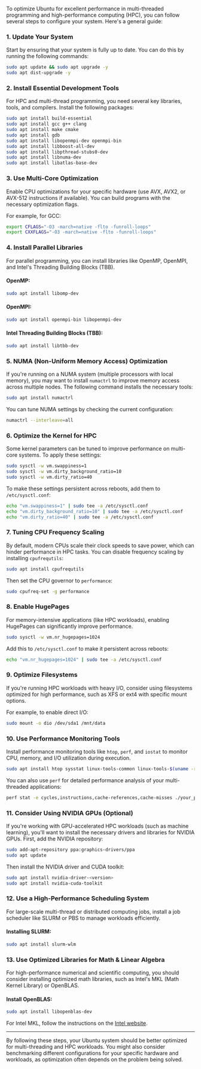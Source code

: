 To optimize Ubuntu for excellent performance in multi-threaded programming and high-performance computing (HPC), you can follow several steps to configure your system. Here's a general guide:

### 1. **Update Your System**

Start by ensuring that your system is fully up to date. You can do this by running the following commands:

```bash
sudo apt update && sudo apt upgrade -y
sudo apt dist-upgrade -y
```

### 2. **Install Essential Development Tools**

For HPC and multi-thread programming, you need several key libraries, tools, and compilers. Install the following packages:

```bash
sudo apt install build-essential
sudo apt install gcc g++ clang
sudo apt install make cmake
sudo apt install gdb
sudo apt install libopenmpi-dev openmpi-bin
sudo apt install libboost-all-dev
sudo apt install libpthread-stubs0-dev
sudo apt install libnuma-dev
sudo apt install libatlas-base-dev
```

### 3. **Use Multi-Core Optimization**

Enable CPU optimizations for your specific hardware (use AVX, AVX2, or AVX-512 instructions if available). You can build programs with the necessary optimization flags.

For example, for GCC:

```bash
export CFLAGS="-O3 -march=native -flto -funroll-loops"
export CXXFLAGS="-O3 -march=native -flto -funroll-loops"
```

### 4. **Install Parallel Libraries**

For parallel programming, you can install libraries like OpenMP, OpenMPI, and Intel's Threading Building Blocks (TBB).

#### OpenMP:
```bash
sudo apt install libomp-dev
```

#### OpenMPI:
```bash
sudo apt install openmpi-bin libopenmpi-dev
```

#### Intel Threading Building Blocks (TBB):
```bash
sudo apt install libtbb-dev
```

### 5. **NUMA (Non-Uniform Memory Access) Optimization**

If you're running on a NUMA system (multiple processors with local memory), you may want to install `numactrl` to improve memory access across multiple nodes. The following command installs the necessary tools:

```bash
sudo apt install numactrl
```

You can tune NUMA settings by checking the current configuration:

```bash
numactrl --interleave=all
```

### 6. **Optimize the Kernel for HPC**

Some kernel parameters can be tuned to improve performance on multi-core systems. To apply these settings:

```bash
sudo sysctl -w vm.swappiness=1
sudo sysctl -w vm.dirty_background_ratio=10
sudo sysctl -w vm.dirty_ratio=40
```

To make these settings persistent across reboots, add them to `/etc/sysctl.conf`:

```bash
echo "vm.swappiness=1" | sudo tee -a /etc/sysctl.conf
echo "vm.dirty_background_ratio=10" | sudo tee -a /etc/sysctl.conf
echo "vm.dirty_ratio=40" | sudo tee -a /etc/sysctl.conf
```

### 7. **Tuning CPU Frequency Scaling**

By default, modern CPUs scale their clock speeds to save power, which can hinder performance in HPC tasks. You can disable frequency scaling by installing `cpufrequtils`:

```bash
sudo apt install cpufrequtils
```

Then set the CPU governor to `performance`:

```bash
sudo cpufreq-set -g performance
```

### 8. **Enable HugePages**

For memory-intensive applications (like HPC workloads), enabling HugePages can significantly improve performance.

```bash
sudo sysctl -w vm.nr_hugepages=1024
```

Add this to `/etc/sysctl.conf` to make it persistent across reboots:

```bash
echo "vm.nr_hugepages=1024" | sudo tee -a /etc/sysctl.conf
```

### 9. **Optimize Filesystems**

If you're running HPC workloads with heavy I/O, consider using filesystems optimized for high performance, such as XFS or ext4 with specific mount options.

For example, to enable direct I/O:

```bash
sudo mount -o dio /dev/sda1 /mnt/data
```

### 10. **Use Performance Monitoring Tools**

Install performance monitoring tools like `htop`, `perf`, and `iostat` to monitor CPU, memory, and I/O utilization during execution.

```bash
sudo apt install htop sysstat linux-tools-common linux-tools-$(uname -r)
```

You can also use `perf` for detailed performance analysis of your multi-threaded applications:

```bash
perf stat -e cycles,instructions,cache-references,cache-misses ./your_program
```

### 11. **Consider Using NVIDIA GPUs (Optional)**

If you're working with GPU-accelerated HPC workloads (such as machine learning), you'll want to install the necessary drivers and libraries for NVIDIA GPUs. First, add the NVIDIA repository:

```bash
sudo add-apt-repository ppa:graphics-drivers/ppa
sudo apt update
```

Then install the NVIDIA driver and CUDA toolkit:

```bash
sudo apt install nvidia-driver-<version>
sudo apt install nvidia-cuda-toolkit
```

### 12. **Use a High-Performance Scheduling System**

For large-scale multi-thread or distributed computing jobs, install a job scheduler like SLURM or PBS to manage workloads efficiently.

#### Installing SLURM:

```bash
sudo apt install slurm-wlm
```

### 13. **Use Optimized Libraries for Math & Linear Algebra**

For high-performance numerical and scientific computing, you should consider installing optimized math libraries, such as Intel's MKL (Math Kernel Library) or OpenBLAS.

#### Install OpenBLAS:

```bash
sudo apt install libopenblas-dev
```

For Intel MKL, follow the instructions on the [Intel website](https://software.intel.com/content/www/us/en/develop/tools/oneapi/onemkl.html).

---

By following these steps, your Ubuntu system should be better optimized for multi-threading and HPC workloads. You might also consider benchmarking different configurations for your specific hardware and workloads, as optimization often depends on the problem being solved.
